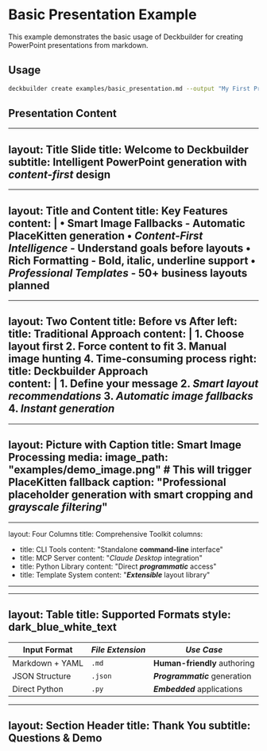 # Basic Presentation Example

This example demonstrates the basic usage of Deckbuilder for creating PowerPoint presentations from markdown.

## Usage

```bash
deckbuilder create examples/basic_presentation.md --output "My First Presentation"
```

## Presentation Content

---
layout: Title Slide
title: **Welcome to Deckbuilder**
subtitle: Intelligent PowerPoint generation with *content-first* design
---

---
layout: Title and Content
title: Key Features
content: |
  • **Smart Image Fallbacks** - Automatic PlaceKitten generation
  • ***Content-First Intelligence*** - Understand goals before layouts
  • **Rich Formatting** - Bold, italic, underline support
  • ___Professional Templates___ - 50+ business layouts planned
---

---
layout: Two Content
title: Before vs After
left:
  title: Traditional Approach
  content: |
    1. Choose layout first
    2. Force content to fit
    3. Manual image hunting
    4. Time-consuming process
right:
  title: Deckbuilder Approach  
  content: |
    1. **Define your message**
    2. *Smart layout recommendations*
    3. ***Automatic image fallbacks***
    4. ___Instant generation___
---

---
layout: Picture with Caption
title: Smart Image Processing
media:
  image_path: "examples/demo_image.png"  # This will trigger PlaceKitten fallback
  caption: "Professional placeholder generation with **smart cropping** and *grayscale filtering*"
---

---
layout: Four Columns
title: Comprehensive Toolkit
columns:
  - title: CLI Tools
    content: "Standalone **command-line** interface"
  - title: MCP Server
    content: "*Claude Desktop* integration"
  - title: Python Library
    content: "Direct ***programmatic*** access"
  - title: Template System
    content: "___Extensible___ layout library"
---

---
layout: Table
title: Supported Formats
style: dark_blue_white_text
---

| **Input Format** | *File Extension* | ___Use Case___ |
|------------------|------------------|----------------|
| Markdown + YAML  | `.md` | **Human-friendly** authoring |
| JSON Structure  | `.json` | ***Programmatic*** generation |
| Direct Python   | `.py` | ___Embedded___ applications |

---
layout: Section Header
title: Thank You
subtitle: Questions & **Demo**
---